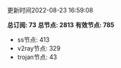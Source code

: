 更新时间2022-08-23 16:59:08

**总订阅: 73**
**总节点: 2813**
**有效节点: 785**
- ss节点: 413
- v2ray节点: 329
- trojan节点: 43
